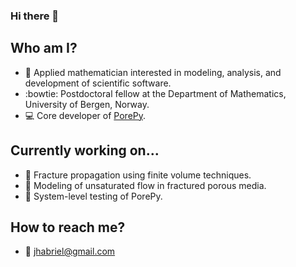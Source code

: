 ### Hi there 👋

## Who am I?

- 🙋 Applied mathematician interested in modeling, analysis, and development of scientific software.
- :bowtie: Postdoctoral fellow at the Department of Mathematics, University of Bergen, Norway.
- :computer: Core developer of [PorePy](https://github.com/pmgbergen/porepy). 

## Currently working on...

- 🔭 Fracture propagation using finite volume techniques.
- 🔭 Modeling of unsaturated flow in fractured porous media.
- 🔭 System-level testing of PorePy.

## How to reach me?

- :e-mail: jhabriel@gmail.com

<!--
**jhabriel/jhabriel** is a ✨ _special_ ✨ repository because its `README.md` (this file) appears on your GitHub profile.

Here are some ideas to get you started:

- 🔭 I’m currently working on ...
- 🌱 I’m currently learning ...
- 👯 I’m looking to collaborate on ...
- 🤔 I’m looking for help with ...
- 💬 Ask me about ...
- 📫 How to reach me: ...
- 😄 Pronouns: ...
- ⚡ Fun fact: ...
-->
